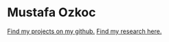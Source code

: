 # Mustafa Ozkoc
[Find my projects on my github.](https://github.com/mustafafu)
[Find my research here.](https://github.com/mustafafu/mustafafu.github.io/blob/main/Research.md)
